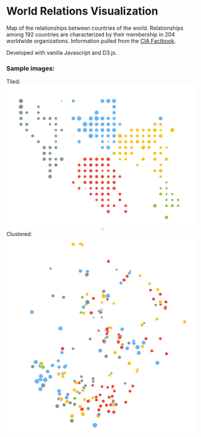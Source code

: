 # World Relations Visualization

Map of the relationships between countries of the world. Relationships among 192 countries are characterized by their membership in 204 worldwide organizations. Information pulled from the [CIA Factbook](https://www.cia.gov/library/publications/the-world-factbook/).

Developed with vanilla Javascript and D3.js.

### Sample images:
Tiled:
<img alt="Country map sample image" src="https://github.com/LikeCarter/world-relations-viz/raw/master/demo/countries.jpg" width="500">
Clustered:
<img alt="Clustered country map sample image" src="https://github.com/LikeCarter/world-relations-viz/raw/master/demo/tsne.jpg" width="500">



